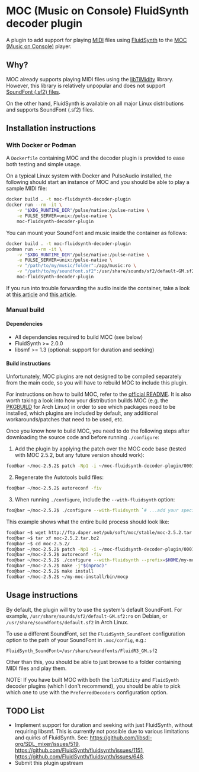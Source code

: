 # MOC (Music on Console) FluidSynth decoder plugin

A plugin to add support for playing [MIDI](https://en.wikipedia.org/wiki/MIDI) files using [FluidSynth](https://www.fluidsynth.org/) to the [MOC (Music on Console)](https://moc.daper.net/) player.

## Why?

MOC already supports playing MIDI files using the [libTiMidity](https://sourceforge.net/projects/libtimidity/) library. However, this library is relatively unpopular and does not support [SoundFont (.sf2) files](https://en.wikipedia.org/wiki/SoundFont).

On the other hand, FluidSynth is available on all major Linux distributions and supports SoundFont (.sf2) files.

## Installation instructions

### With Docker or Podman

A `Dockerfile` containing MOC and the decoder plugin is provided to ease both testing and simple usage.

On a typical Linux system with Docker and PulseAudio installed, the following should start an instance of MOC and you should be able to play a sample MIDI file:

```sh
docker build . -t moc-fluidsynth-decoder-plugin
docker run --rm -it \
    -v "$XDG_RUNTIME_DIR"/pulse/native:/pulse-native \
    -e PULSE_SERVER=unix:/pulse-native \
    moc-fluidsynth-decoder-plugin
```

You can mount your SoundFont and music inside the container as follows:

```sh
docker build . -t moc-fluidsynth-decoder-plugin
podman run --rm -it \
    -v "$XDG_RUNTIME_DIR"/pulse/native:/pulse-native \
    -e PULSE_SERVER=unix:/pulse-native \
    -v "/path/to/my/music/folder":/app/music:ro \
    -v "/path/to/my/soundfont.sf2":/usr/share/sounds/sf2/default-GM.sf2:ro \
    moc-fluidsynth-decoder-plugin
```

If you run into trouble forwarding the audio inside the container, take a look at [this article](https://github.com/mviereck/x11docker/wiki/Container-sound:-ALSA-or-Pulseaudio) and [this article](https://joonas.fi/2020/12/audio-in-docker-containers-linux-audio-subsystems-spotifyd/).

### Manual build

#### Dependencies

* All dependencies required to build MOC (see below)
* FluidSynth >= 2.0.0
* libsmf >= 1.3 (optional: support for duration and seeking)

#### Build instructions

Unfortunately, MOC plugins are not designed to be compiled separately from the main code, so you will have to rebuild MOC to include this plugin.

For instructions on how to build MOC, refer to the [official README](https://moc.daper.net/node/87).
It is also worth taking a look into how your distribution builds MOC (e.g. the [PKGBUILD](https://gitlab.archlinux.org/archlinux/packaging/packages/moc/-/blob/main/PKGBUILD) for Arch Linux) in order to see which packages need to be installed, which plugins are included by default, any additional workarounds/patches that need to be used, etc.

Once you know how to build MOC, you need to do the following steps after downloading the source code and before running `./configure`:

1. Add the plugin by applying the patch over the MOC code base (tested with MOC 2.5.2, but any future version should work):

  ```sh
  foo@bar ~/moc-2.5.2$ patch -Np1 -i ~/moc-fluidsynth-decoder-plugin/0001-Add-FluidSynth-decoder-plugin.patch
  ```

2. Regenerate the Autotools build files:

  ```sh
  foo@bar ~/moc-2.5.2$ autoreconf -fiv
  ```

3. When running `./configure`, include the `--with-fluidsynth` option:

  ```sh
  foo@bar ~/moc-2.5.2$ ./configure --with-fluidsynth `# ...add your specific options here`
  ```

This example shows what the entire build process should look like:

```sh
foo@bar ~$ wget http://ftp.daper.net/pub/soft/moc/stable/moc-2.5.2.tar.bz2
foo@bar ~$ tar xf moc-2.5.2.tar.bz2
foo@bar ~$ cd moc-2.5.2/
foo@bar ~/moc-2.5.2$ patch -Np1 -i ~/moc-fluidsynth-decoder-plugin/0001-Add-FluidSynth-decoder-plugin.patch
foo@bar ~/moc-2.5.2$ autoreconf -fiv
foo@bar ~/moc-2.5.2$ ./configure --with-fluidsynth --prefix=$HOME/my-moc-install --disable-cache --without-ffmpeg
foo@bar ~/moc-2.5.2$ make -j"$(nproc)"
foo@bar ~/moc-2.5.2$ make install
foo@bar ~/moc-2.5.2$ ~/my-moc-install/bin/mocp
```

## Usage instructions

By default, the plugin will try to use the system's default SoundFont.
For example, `/usr/share/sounds/sf2/default-GM.sf2:ro` on Debian, or `/usr/share/soundfonts/default.sf2` in Arch Linux.

To use a different SoundFont, set the `FluidSynth_SoundFont` configuration option to the path of your SoundFont in `.moc/config`, e.g.:

```
FluidSynth_SoundFont=/usr/share/soundfonts/FluidR3_GM.sf2
```

Other than this, you should be able to just browse to a folder containing MIDI files and play them.

NOTE: If you have built MOC with both the `libTiMidity` and `FluidSynth` decoder plugins (which I don't recommend), you should be able to pick which one to use with the `PreferredDecoders` configuration option.

## TODO List

* Implement support for duration and seeking with just FluidSynth, without requiring libsmf.
  This is currently not possible due to various limitations and quirks of FluidSynth.
  See: https://github.com/libsdl-org/SDL_mixer/issues/519, https://github.com/FluidSynth/fluidsynth/issues/1151, https://github.com/FluidSynth/fluidsynth/issues/648.
* Submit this plugin upstream
